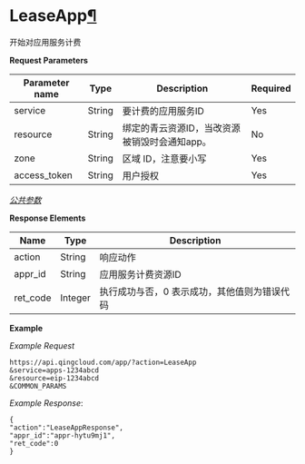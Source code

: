 ---
---

# LeaseApp[¶](#leaseapp "永久链接至标题")

开始对应用服务计费

**Request Parameters**

| Parameter name | Type | Description | Required |
| --- | --- | --- | --- |
| service | String | 要计费的应用服务ID | Yes |
| resource | String | 绑定的青云资源ID，当改资源被销毁时会通知app。 | No |
| zone | String | 区域 ID，注意要小写 | Yes |
| access_token | String | 用户授权 | Yes |

[_公共参数_](../../product/api/common/parameters.html#api-common-parameters)

**Response Elements**

| Name | Type | Description |
| --- | --- | --- |
| action | String | 响应动作 |
| appr_id | String | 应用服务计费资源ID |
| ret_code | Integer | 执行成功与否，0 表示成功，其他值则为错误代码 |

**Example**

_Example Request_

```
https://api.qingcloud.com/app/?action=LeaseApp
&service=apps-1234abcd
&resource=eip-1234abcd
&COMMON_PARAMS
```

_Example Response_:

```
{
"action":"LeaseAppResponse",
"appr_id":"appr-hytu9mj1",
"ret_code":0
}
```
